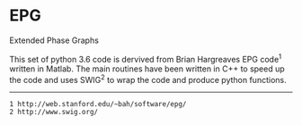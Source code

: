 # EPG
Extended Phase Graphs

This set of python 3.6 code is dervived from Brian Hargreaves EPG code<sup>1</sup> written in Matlab. The main routines have been written in C++ to speed up the code and uses SWIG<sup>2</sup> to wrap the code and produce python functions. 

---

    1 http://web.stanford.edu/~bah/software/epg/
    2 http://www.swig.org/
